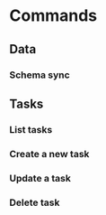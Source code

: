 # Commands

## Data

### Schema sync

## Tasks

### List tasks

### Create a new task

### Update a task

### Delete task
